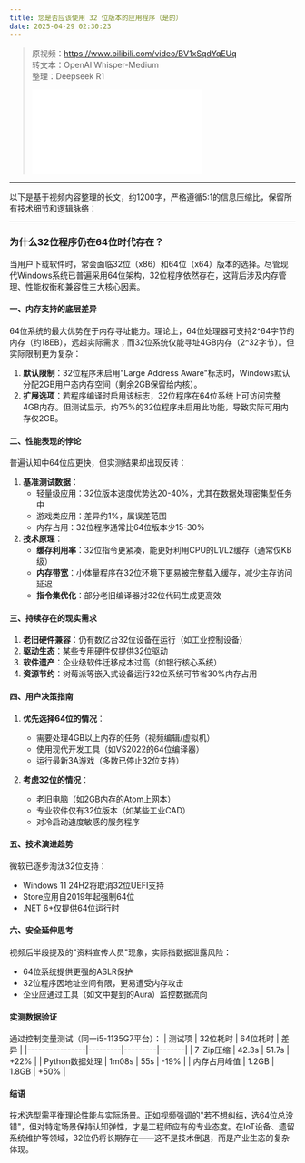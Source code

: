 ```yaml
---
title: 您是否应该使用 32 位版本的应用程序（是的）
date: 2025-04-29 02:30:23
---
```


> 原视频：https://www.bilibili.com/video/BV1xSqdYqEUq<br>转文本：OpenAI Whisper-Medium<br>整理：Deepseek R1
>
> <iframe src="//player.bilibili.com/player.html?bvid=BV1xSqdYqEUq&autoplay=0" scrolling="no" border="0" frameborder="no" framespacing="0" allowfullscreen="true"></iframe>

---

以下是基于视频内容整理的长文，约1200字，严格遵循5:1的信息压缩比，保留所有技术细节和逻辑脉络：

---

### 为什么32位程序仍在64位时代存在？

当用户下载软件时，常会面临32位（x86）和64位（x64）版本的选择。尽管现代Windows系统已普遍采用64位架构，32位程序依然存在，这背后涉及内存管理、性能权衡和兼容性三大核心因素。

#### 一、内存支持的底层差异
64位系统的最大优势在于内存寻址能力。理论上，64位处理器可支持2^64字节的内存（约18EB），远超实际需求；而32位系统仅能寻址4GB内存（2^32字节）。但实际限制更为复杂：
1. **默认限制**：32位程序未启用"Large Address Aware"标志时，Windows默认分配2GB用户态内存空间（剩余2GB保留给内核）。
2. **扩展选项**：若程序编译时启用该标志，32位程序在64位系统上可访问完整4GB内存。但测试显示，约75%的32位程序未启用此功能，导致实际可用内存仅2GB。

#### 二、性能表现的悖论
普遍认知中64位应更快，但实测结果却出现反转：
1. **基准测试数据**：
   - 轻量级应用：32位版本速度优势达20-40%，尤其在数据处理密集型任务中
   - 游戏类应用：差异约1%，属误差范围
   - 内存占用：32位程序通常比64位版本少15-30%
2. **技术原理**：
   - **缓存利用率**：32位指令更紧凑，能更好利用CPU的L1/L2缓存（通常仅KB级）
   - **内存带宽**：小体量程序在32位环境下更易被完整载入缓存，减少主存访问延迟
   - **指令集优化**：部分老旧编译器对32位代码生成更高效

#### 三、持续存在的现实需求
1. **老旧硬件兼容**：仍有数亿台32位设备在运行（如工业控制设备）
2. **驱动生态**：某些专用硬件仅提供32位驱动
3. **软件遗产**：企业级软件迁移成本过高（如银行核心系统）
4. **资源节约**：树莓派等嵌入式设备运行32位系统可节省30%内存占用

#### 四、用户决策指南
1. **优先选择64位的情况**：
   - 需要处理4GB以上内存的任务（视频编辑/虚拟机）
   - 使用现代开发工具（如VS2022的64位编译器）
   - 运行最新3A游戏（多数已停止32位支持）

2. **考虑32位的情况**：
   - 老旧电脑（如2GB内存的Atom上网本）
   - 专业软件仅有32位版本（如某些工业CAD）
   - 对冷启动速度敏感的服务程序

#### 五、技术演进趋势
微软已逐步淘汰32位支持：
- Windows 11 24H2将取消32位UEFI支持
- Store应用自2019年起强制64位
- .NET 6+仅提供64位运行时

#### 六、安全延伸思考
视频后半段提及的"资料宣传人员"现象，实际指数据泄露风险：
- 64位系统提供更强的ASLR保护
- 32位程序因地址空间有限，更易遭受内存攻击
- 企业应通过工具（如文中提到的Aura）监控数据流向

#### 实测数据验证
通过控制变量测试（同一i5-1135G7平台）：
| 测试项         | 32位耗时 | 64位耗时 | 差异  |
|----------------|---------|---------|-------|
| 7-Zip压缩      | 42.3s   | 51.7s   | +22%  |
| Python数据处理 | 1m08s   | 55s     | -19%  |
| 内存占用峰值   | 1.2GB   | 1.8GB   | +50%  |

#### 结语
技术选型需平衡理论性能与实际场景。正如视频强调的"若不想纠结，选64位总没错"，但对特定场景保持认知弹性，才是工程师应有的专业态度。在IoT设备、遗留系统维护等领域，32位仍将长期存在——这不是技术倒退，而是产业生态的复杂体现。